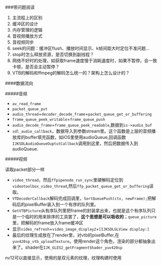 ###带问题阅读

1. 主流程上的区别
2. 缓冲区的设计
3. 内存管理的逻辑
4. 音视频播放方式
5. 音视频同步
6. seek的问题：缓冲区flush、播放时间显示、k帧间距大时定位不准问题...
7. stop时怎么释放资源，是否切换到副线程？
8. 网络不好时的处理，如获取frame速度慢于消耗速度时，如果不暂停，会一致卡顿，是否会主动暂停？
9. VTB的解码和ffmpeg的解码怎么统一的？架构上怎么设计的？



####数据流向

#####音频

* `av_read_frame`
* `packet_queue_put`
* `audio_thread`+`decoder_decode_frame`+`packet_queue_get_or_buffering`
* `frame_queue_peek_writable`+`frame_queue_push`
* `audio_decode_frame`+`frame_queue_peek_readable`,数据到`is->audio_buf`
* `sdl_audio_callback`，数据导入到参数stream里。这个函数是上层的音频播放库的buffer填充函数，如iOS里使用audioQueue,回调函数`IJKSDLAudioQueueOuptutCallback`调用到这里，然后把数据传入到audioQueue.

#####视频

读取packet部分一样

* `video_thread`，然后`ffpipenode_run_sync`里硬解码定位到`videotoolbox_video_thread`,然后`ffp_packet_queue_get_or_buffering`读取。
* `VTDecoderCallback`解码完成回调里，`SortQueuePush(ctx, newFrame);`把解码后的pixelBuffer装入到一个有序的队列里。
* `GetVTBPicture`从有序队列里把frame的封装拿出来，也就是这个有序队列只是一个临时的用来排序的工具罢了，**这个思想是可以吸收的**；`queue_picture`里，把解码的frame放入frame缓冲区
* 显示`video_refresh`+`video_image_display2`+`[IJKSDLGLView display:]`
* 最后的纹理生成放在了render里，对vtb的pixelBuffer,在`yuv420sp_vtb_uploadTexture`。使用render这个角色，渲染的部分都抽象出来了。shader在`IJK_GLES2_getFragmentShader_yuv420sp`


nv12可以直接显示，使用的是双元素的纹理，纹理构建时使用